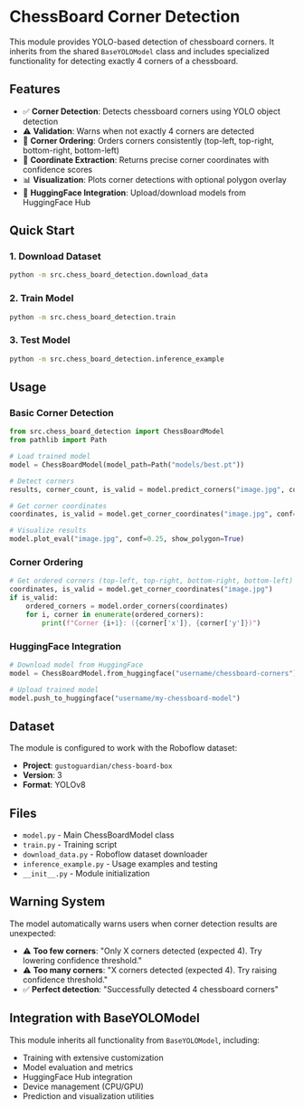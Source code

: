 # ChessBoard Corner Detection

This module provides YOLO-based detection of chessboard corners. It inherits from the shared `BaseYOLOModel` class and includes specialized functionality for detecting exactly 4 corners of a chessboard.

## Features

- ✅ **Corner Detection**: Detects chessboard corners using YOLO object detection
- ⚠️ **Validation**: Warns when not exactly 4 corners are detected
- 📍 **Corner Ordering**: Orders corners consistently (top-left, top-right, bottom-right, bottom-left)
- 🎯 **Coordinate Extraction**: Returns precise corner coordinates with confidence scores
- 📊 **Visualization**: Plots corner detections with optional polygon overlay
- 🤗 **HuggingFace Integration**: Upload/download models from HuggingFace Hub

## Quick Start

### 1. Download Dataset
```bash
python -m src.chess_board_detection.download_data
```

### 2. Train Model
```bash
python -m src.chess_board_detection.train
```

### 3. Test Model
```bash
python -m src.chess_board_detection.inference_example
```

## Usage

### Basic Corner Detection
```python
from src.chess_board_detection import ChessBoardModel
from pathlib import Path

# Load trained model
model = ChessBoardModel(model_path=Path("models/best.pt"))

# Detect corners
results, corner_count, is_valid = model.predict_corners("image.jpg", conf=0.25)

# Get corner coordinates
coordinates, is_valid = model.get_corner_coordinates("image.jpg", conf=0.25)

# Visualize results
model.plot_eval("image.jpg", conf=0.25, show_polygon=True)
```

### Corner Ordering
```python
# Get ordered corners (top-left, top-right, bottom-right, bottom-left)
coordinates, is_valid = model.get_corner_coordinates("image.jpg")
if is_valid:
    ordered_corners = model.order_corners(coordinates)
    for i, corner in enumerate(ordered_corners):
        print(f"Corner {i+1}: ({corner['x']}, {corner['y']})")
```

### HuggingFace Integration
```python
# Download model from HuggingFace
model = ChessBoardModel.from_huggingface("username/chessboard-corners")

# Upload trained model
model.push_to_huggingface("username/my-chessboard-model")
```

## Dataset

The module is configured to work with the Roboflow dataset:
- **Project**: `gustoguardian/chess-board-box`
- **Version**: 3
- **Format**: YOLOv8

## Files

- `model.py` - Main ChessBoardModel class
- `train.py` - Training script
- `download_data.py` - Roboflow dataset downloader
- `inference_example.py` - Usage examples and testing
- `__init__.py` - Module initialization

## Warning System

The model automatically warns users when corner detection results are unexpected:

- ⚠️ **Too few corners**: "Only X corners detected (expected 4). Try lowering confidence threshold."
- ⚠️ **Too many corners**: "X corners detected (expected 4). Try raising confidence threshold."
- ✅ **Perfect detection**: "Successfully detected 4 chessboard corners"

## Integration with BaseYOLOModel

This module inherits all functionality from `BaseYOLOModel`, including:
- Training with extensive customization
- Model evaluation and metrics
- HuggingFace Hub integration
- Device management (CPU/GPU)
- Prediction and visualization utilities
